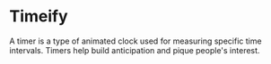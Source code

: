 # Timeify
A timer is a type of animated clock used for measuring specific time intervals. Timers help build anticipation and pique people's interest. 
